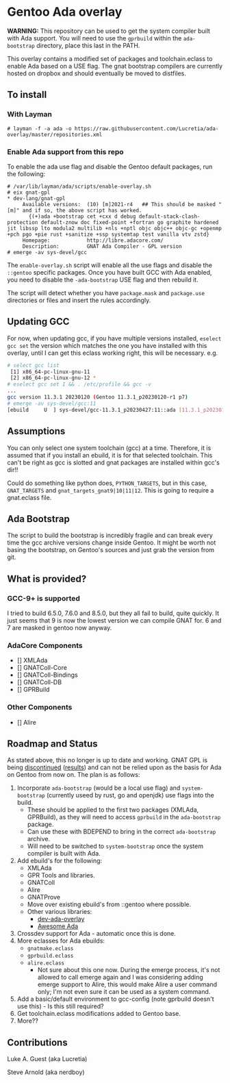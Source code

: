 # Gentoo Ada overlay

**WARNING:** This repository can be used to get the system compiler built with Ada support. You will need to use the ```gprbuild``` within the ```ada-bootstrap``` directory, place this last in the PATH.

This overlay contains a modified set of packages and toolchain.eclass to enable
Ada based on a USE flag.  The gnat bootstrap compilers are currently hosted on
dropbox and should eventually be moved to distfiles.

## To install

### With Layman

```
# layman -f -a ada -o https://raw.githubusercontent.com/Lucretia/ada-overlay/master/repositories.xml
```

### Enable Ada support from this repo

To enable the ada use flag and disable the Gentoo default packages, run the following:

```
# /var/lib/layman/ada/scripts/enable-overlay.sh
# eix gnat-gpl
* dev-lang/gnat-gpl
     Available versions:  (10) [m]2021-r4   ## This should be masked "[m]" and if so, the above script has worked.
       {(+)ada +bootstrap cet +cxx d debug default-stack-clash-protection default-znow doc fixed-point +fortran go graphite hardened jit libssp lto modula2 multilib +nls +nptl objc objc++ objc-gc +openmp +pch pgo +pie rust +sanitize +ssp systemtap test vanilla vtv zstd}
     Homepage:            http://libre.adacore.com/
     Description:         GNAT Ada Compiler - GPL version
# emerge -av sys-devel/gcc
```

The ```enable-overlay.sh``` script will enable all the use flags and disable the ```::gentoo``` specific packages. Once you have built GCC with Ada enabled, you need to disable the ```-ada-bootstrap``` USE flag and then rebuild it.

The script will detect whether you have ```package.mask``` and ```package.use``` directories or files and insert the rules accordingly.

## Updating GCC

For now, when updating gcc, if you have multiple versions installed, ```eselect gcc set``` the version which matches the one you have installed with this overlay, until I can get this eclass working right, this will be necessary. e.g.

```bash
# select gcc list
 [1] x86_64-pc-linux-gnu-11
 [2] x86_64-pc-linux-gnu-12 *
# eselect gcc set 1 && . /etc/profile && gcc -v
...
gcc version 11.3.1 20230120 (Gentoo 11.3.1_p20230120-r1 p7)
# emerge -av sys-devel/gcc:11
[ebuild     U  ] sys-devel/gcc-11.3.1_p20230427:11::ada [11.3.1_p20230120-r1:11::ada] USE="ada (cxx) d fortran graphite jit (multilib) nls nptl openmp (pie) sanitize ssp -ada-bootstrap* (-cet) (-custom-cflags) -debug -doc (-fixed-point) -go -hardened (-libssp) -lto -objc -objc++ -objc-gc (-pch) -pgo -systemtap -test -valgrind -vanilla -vtv -zstd" 0 KiB
```

## Assumptions

You can only select one system toolchain (gcc) at a time. Therefore, it is assumed that if you install an ebuild, it is for that selected toolchain. This can't be right as gcc is slotted and gnat packages are installed within gcc's dir!!

Could do something like python does, ```PYTHON_TARGETS```, but in this case, ```GNAT_TARGETS``` and ```gnat_targets_gnat9|10|11|12```. This is going to require a gnat.eclass file.

## Ada Bootstrap

The script to build the bootstrap is incredibly fragile and can break every time the gcc archive versions change inside Gentoo. It might be worth not basing the bootstrap, on Gentoo's sources and just grab the version from git.

## What is provided?

### GCC-9+ is supported

I tried to build 6.5.0, 7.6.0 and 8.5.0, but they all fail to build, quite quickly. It just seems that 9 is now the lowest version we can compile GNAT for. 6 and 7 are masked in gentoo now anyway.

### AdaCore Components

* [] XMLAda
* [] GNATColl-Core
* [] GNATColl-Bindings
* [] GNATColl-DB
* [] GPRBuild

### Other Components

* [] Alire

## Roadmap and Status

As stated above, this no longer is up to date and working. GNAT GPL is being [discontinued](https://www.reddit.com/r/ada/comments/hwgbwa/survey_on_the_future_of_gnat_community) ([results](https://www.reddit.com/r/ada/comments/j6oz6i/results_of_the_survey_on_the_future_of_gnat/)) and can not be relied upon as the basis for Ada on Gentoo from now on. The plan is as follows:

1. Incorporate ```ada-bootstrap``` (would be a local use flag) and ```system-bootstrap``` (currently useed by rust, go and openjdk) use flags into the build.
   * These should be applied to the first two packages (XMLAda, GPRBuild), as they will need to access ```gprbuild``` in the ```ada-bootstrap``` package.
   * Can use these with BDEPEND to bring in the correct ```ada-bootstrap``` archive.
   * Will need to be switched to ```system-bootstrap``` once the system compiler is built with Ada.
2. Add ebuild's for the following:
   * XMLAda
   * GPR Tools and libraries.
   * GNATColl
   * Alire
   * GNATProve
   * Move over existing ebuild's from ::gentoo where possible.
   * Other various libraries:
     * [dev-ada-overlay](https://github.com/sarnold/dev-ada-overlay)
     * [Awesome Ada](https://github.com/ohenley/awesome-ada)
3. Crossdev support for Ada - automatic once this is done.
4. More eclasses for Ada ebuilds:
   * ```gnatmake.eclass```
   * ```gprbuild.eclass```
   * ```alire.eclass```
     * Not sure about this one now. During the emerge process, it's not allowed to call emerge again and I was considering adding emerge support to Alire, this would make Alire a user command only; I'm not even sure it can be used as a system command.
5. Add a basic/default environment to gcc-config (note gprbuild doesn't use this) - Is this still required?
6. Get toolchain.eclass modifications added to Gentoo base.
7. More??

## Contributions

Luke A. Guest (aka Lucretia)

Steve Arnold (aka nerdboy)
